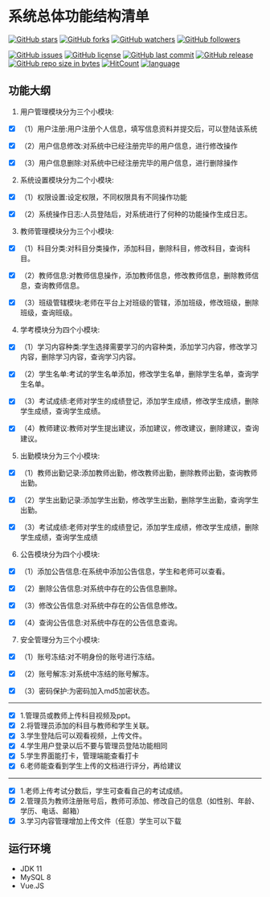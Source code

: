 # 系统总体功能结构清单

[![GitHub stars](https://img.shields.io/github/stars/itning/self-learning-platform-server.svg?style=social&label=Stars)](https://github.com/itning/self-learning-platform-server/stargazers)
[![GitHub forks](https://img.shields.io/github/forks/itning/self-learning-platform-server.svg?style=social&label=Fork)](https://github.com/itning/self-learning-platform-server/network/members)
[![GitHub watchers](https://img.shields.io/github/watchers/itning/self-learning-platform-server.svg?style=social&label=Watch)](https://github.com/itning/self-learning-platform-server/watchers)
[![GitHub followers](https://img.shields.io/github/followers/itning.svg?style=social&label=Follow)](https://github.com/itning?tab=followers)

[![GitHub issues](https://img.shields.io/github/issues/itning/self-learning-platform-server.svg)](https://github.com/itning/self-learning-platform-server/issues)
[![GitHub license](https://img.shields.io/github/license/itning/self-learning-platform-server.svg)](https://github.com/itning/self-learning-platform-server/blob/master/LICENSE)
[![GitHub last commit](https://img.shields.io/github/last-commit/itning/self-learning-platform-server.svg)](https://github.com/itning/self-learning-platform-server/commits)
[![GitHub release](https://img.shields.io/github/release/itning/self-learning-platform-server.svg)](https://github.com/itning/self-learning-platform-server/releases)
[![GitHub repo size in bytes](https://img.shields.io/github/repo-size/itning/self-learning-platform-server.svg)](https://github.com/itning/self-learning-platform-server)
[![HitCount](http://hits.dwyl.io/itning/self-learning-platform-server.svg)](http://hits.dwyl.io/itning/self-learning-platform-server)
[![language](https://img.shields.io/badge/language-JAVA-green.svg)](https://github.com/itning/self-learning-platform-server)

## 功能大纲
1. 用户管理模块分为三个小模块:

- [x] （1）用户注册:用户注册个人信息，填写信息资料并提交后，可以登陆该系统

- [x] （2）用户信息修改:对系统中已经注册完毕的用户信息，进行修改操作

- [x] （3）用户信息删除:对系统中已经注册完毕的用户信息，进行删除操作
  

2. 系统设置模块分为二个小模块:

- [x] （1）权限设置:设定权限，不同权限具有不同操作功能

- [x]  （2）系统操作日志:人员登陆后，对系统进行了何种的功能操作生成日志。
3. 教师管理模块分为三个小模块:

- [x] （1）科目分类:对科目分类操作，添加科目，删除科目，修改科目，查询科目。

- [x] （2）教师信息:对教师信息操作，添加教师信息，修改教师信息，删除教师信息，查询教师信息。

- [x]   （3）班级管辖模块:老师在平台上对班级的管辖，添加班级，修改班级，删除班级，查询班级。
4. 学考模块分为四个小模块:

- [x] （1）学习内容种类:学生选择需要学习的内容种类，添加学习内容，修改学习内容，删除学习内容，查询学习内容。

- [x] （2）学生名单:考试的学生名单添加，修改学生名单，删除学生名单，查询学生名单。

- [x] （3）考试成绩:老师对学生的成绩登记，添加学生成绩，修改学生成绩，删除学生成绩，查询学生成绩。

- [x]   （4）教师建议:教师对学生提出建议，添加建议，修改建议，删除建议，查询建议。
5. 出勤模块分为三个小模块:

- [x] （1）教师出勤记录:添加教师出勤，修改教师出勤，删除教师出勤，查询教师出勤。

- [x] （2）学生出勤记录:添加学生出勤，修改学生出勤，删除学生出勤，查询学生出勤。

- [x]   （3）考试成绩:老师对学生的成绩登记，添加学生成绩，修改学生成绩，删除学生成绩，查询学生成绩
6. 公告模块分为四个小模块:

- [x] （1）添加公告信息:在系统中添加公告信息，学生和老师可以查看。

- [x] （2）删除公告信息:对系统中存在的公告信息删除。

- [x] （3）修改公告信息:对系统中存在的公告信息修改。

- [x]  （4）查询公告信息:对系统中存在的公告信息查询。
7. 安全管理分为三个小模块:

- [x] （1）账号冻结:对不明身份的账号进行冻结。

- [x] （2）账号解冻:对系统中冻结的账号解冻。

- [x] （3）密码保护:为密码加入md5加密状态。
---
- [x] 1.管理员或教师上传科目视频及ppt。
- [x] 2.将管理员添加的科目与教师和学生关联。
- [x] 3.学生登陆后可以观看视频，上传文件。
- [x] 4.学生用户登录以后不要与管理员登陆功能相同
- [x] 5.学生界面能打卡，管理端能查看打卡
- [x] 6.老师能查看到学生上传的文档进行评分，再给建议
---
- [x] 1.老师上传考试分数后，学生可查看自己的考试成绩。
- [x] 2.管理员为教师注册账号后，教师可添加、修改自己的信息（如性别、年龄、学历、电话、邮箱）
- [x] 3.学习内容管理增加上传文件（任意）学生可以下载

## 运行环境
- JDK 11
- MySQL 8
- Vue.JS